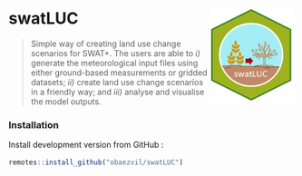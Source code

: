 
# swatLUC <img src="./inst/logo.png" align="right" width="150" />

> Simple way of creating land use change scenarios for SWAT+. The users are able to *i)* generate the meteorological input files using either ground-based measurements or gridded datasets; *ii)* create land use change scenarios in a friendly way; and *iii)* analyse and visualise the model outputs.

### Installation

Install development version from GitHub :

```r
remotes::install_github("obaezvil/swatLUC")
```

